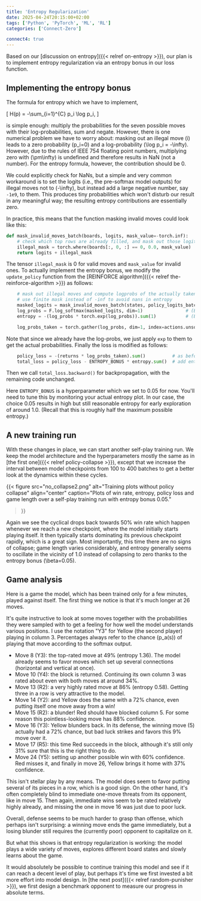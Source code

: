 ```yaml
---
title: 'Entropy Regularization'
date: 2025-04-24T20:15:00+02:00
tags: ['Python', 'PyTorch', 'ML', 'RL']
categories: ['Connect-Zero']

connect4: true
---
```


Based on our [discussion on entropy]({{< relref on-entropy >}}), our plan is to implement
entropy regularization via an entropy bonus in our loss function.

## Implementing the entropy bonus

The formula for entropy which we have to implement,

\[
    H(p) = -\sum_{i=1}^{C} p_i \log p_i,
\]

is simple enough: multiply the probabilities for the seven possible moves with their
log-probabilities, sum and negate. However, there is one numerical problem we
have to worry about: masking out an illegal move \(i\) leads to a zero probability
\(p_i=0\) and a log-probability \(\log p_i = -\infty\). However, due to the rules of
IEEE 754 floating point numbers, multiplying zero with \(\pm\infty\) is undefined and
therefore results in NaN (not a number). For the entropy formula, however, the
contribution should be 0.

We could explicitly check for NaNs, but a simple
and very common workaround is to set the logits (i.e., the pre-softmax model outputs)
for illegal moves not to \(-\infty\), but instead
add a large negative number, say ``-1e9``, to them. This produces tiny probabilities which
won't disturb our result in any meaningful way; the resulting entropy contributions
are essentially zero.

In practice, this means that the function masking invalid moves could look like this:

```py
def mask_invalid_moves_batch(boards, logits, mask_value=-torch.inf):
    # check which top rows are already filled, and mask out those logits
    illegal_mask = torch.where(boards[:, 0, :] == 0, 0.0, mask_value)
    return logits + illegal_mask
```

The tensor ```illegal_mask``` is 0 for valid moves and ``mask_value`` for invalid ones.
To actually implement the entropy bonus, we modify the ``update_policy`` function from
the [REINFORCE algorithm]({{< relref the-reinforce-algorithm >}}) as follows:

```py
    # mask out illegal moves and compute logprobs of the actually taken actions
    # use finite mask instead of -inf to avoid nans in entropy
    masked_logits = mask_invalid_moves_batch(states, policy_logits_batch, mask_value=-1e9)
    log_probs = F.log_softmax(masked_logits, dim=1)                # (B, C)
    entropy = -(log_probs * torch.exp(log_probs)).sum(1)           # (B,)

    log_probs_taken = torch.gather(log_probs, dim=1, index=actions.unsqueeze(1)).squeeze()
```

Note that since we already have the log-probs, we just apply ``exp`` to them to get
the actual probabilities. Finally the loss is modified as follows:

```py
    policy_loss = -(returns * log_probs_taken).sum()          # as before
    total_loss = policy_loss - ENTROPY_BONUS * entropy.sum()  # add entropy term
```

Then we call ``total_loss.backward()`` for backpropagation, with the remaining code
unchanged.

Here ``ENTROPY_BONUS`` is a hyperparameter which we set to 0.05 for now.
You'll need to tune this by monitoring your actual entropy plot.
In our case, the choice 0.05 results in high but still reasonable entropy for early
exploration of around 1.0. (Recall that this is roughly half the maximum possible entropy.)

## A new training run

With these changes in place, we can start another self-play training run.
We keep the model architecture and the hyperparameters mostly the same as in
[the first one]({{< relref policy-collapse >}}),
except that we increase the interval between model checkpoints from 100 to 400 batches
to get a better look at the dynamics within these cycles.

{{< figure src="no_collapse2.png" alt="Training plots without policy collapse"
  align="center"
  caption="Plots of win rate, entropy, policy loss and game length over a self-play training run with entropy bonus 0.05."
>}}

Again we see the cyclical drops back towards 50% win rate which happen whenever we
reach a new checkpoint, where the model initially starts playing itself.
It then typically starts dominating its previous checkpoint rapidly, which is
a great sign.
Most importantly, this time
there are no signs of collapse; game length varies considerably, and entropy generally
seems to oscillate in the vicinity of 1.0 instead of collapsing to zero thanks to
the entropy bonus \(\beta=0.05\).

## Game analysis

Here is a game the model, which has been trained only for a few minutes, played against
itself. The first thing we notice is that it's much longer at 26 moves.

<div id="game-container" class="connect4-container"
    data-human="-1" data-cpu="-1"
    data-movelist="[5, 4, 1, 1, 3, 2, 1, 2, 3, 3, 2, 2, 1, 1, 1, 2, 4, 4, 4, 2, 3, 5, 0, 4, 0, 3]">
</div>

It's quite instructive to look at some moves together with the probabilities they were
sampled with to get a feeling for how well the model understands various positions.
I use the notation "Y3" for Yellow (the second player) playing in column 3.
Percentages always refer to the chance \(p_a(s)\) of playing that move according to the
softmax output.

- Move 8 (Y3): the top-rated move at 49% (entropy 1.36). The model already seems to favor
  moves which set up several connections (horizontal and vertical at once).
- Move 10 (Y4): the block is returned. Continuing its own column 3 was rated about even with
  both moves at around 34%.
- Move 13 (R2): a very highly rated move at 86% (entropy 0.58). Getting three in a row is
  very attractive to the model.
- Move 14 (Y2): and Yellow does the same with a 72% chance, even putting itself one move
  away from a win!
- Move 15 (R2): a blunder! Red should have blocked column 5. For some reason this
  pointless-looking move has 88% confidence.
- Move 16 (Y3): Yellow blunders back. In its defense, the winning move (5) actually had a
  72% chance, but bad luck strikes and favors this 9% move over it.
- Move 17 (R5): this time Red succeeds in the block, although it's still only 31% sure that
  this is the right thing to do.
- Move 24 (Y5): setting up another possible win with 60% confidence. Red misses it, and
  finally in move 26, Yellow brings it home with 37% confidence.

This isn't stellar play by any means. The model does seem to favor putting several
of its pieces in a row, which is a good sign. On the other hand, it's often completely blind
to immediate one-move threats from its opponent, like in move 15. Then again, immediate
wins seem to be rated relatively highly already, and missing the one in move 16 was just
due to poor luck.

Overall, defense seems to be much harder to grasp than offense,
which perhaps isn't surprising: a winning move ends the game immediately, but
a losing blunder still requires the (currently poor) opponent to capitalize on it.

But what this shows is that entropy regularization is working: the model plays a wide
variety of moves, explores different board states and slowly learns about the game.

It would absolutely be possible to continue training this model and see if it can reach
a decent level of play, but perhaps it's time we first invested a bit more effort into
model design. In [the next post]({{< relref random-punisher >}}), we first design a
benchmark opponent to measure our progress in absolute terms.
